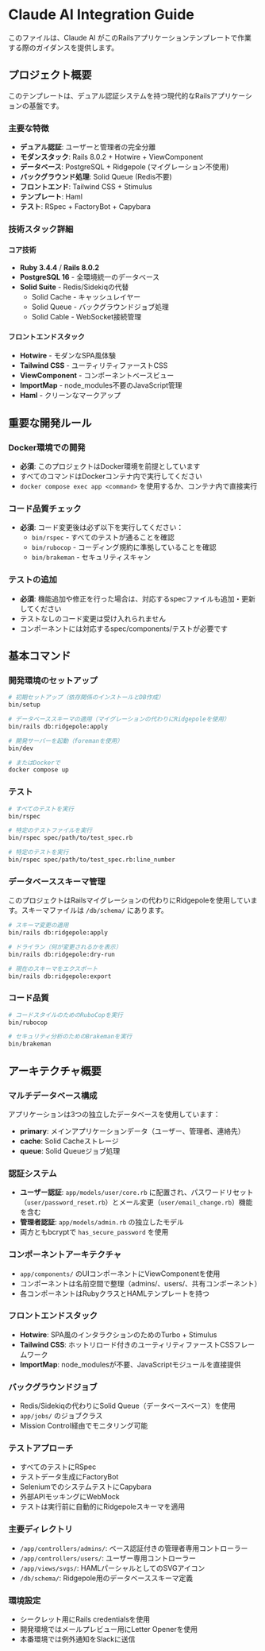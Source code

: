 # Claude AI Integration Guide

このファイルは、Claude AI がこのRailsアプリケーションテンプレートで作業する際のガイダンスを提供します。

## プロジェクト概要

このテンプレートは、デュアル認証システムを持つ現代的なRailsアプリケーションの基盤です。

### 主要な特徴

- **デュアル認証**: ユーザーと管理者の完全分離
- **モダンスタック**: Rails 8.0.2 + Hotwire + ViewComponent
- **データベース**: PostgreSQL + Ridgepole (マイグレーション不使用)
- **バックグラウンド処理**: Solid Queue (Redis不要)
- **フロントエンド**: Tailwind CSS + Stimulus
- **テンプレート**: Haml
- **テスト**: RSpec + FactoryBot + Capybara

### 技術スタック詳細

#### コア技術

- **Ruby 3.4.4** / **Rails 8.0.2**
- **PostgreSQL 16** - 全環境統一のデータベース
- **Solid Suite** - Redis/Sidekiqの代替
  - Solid Cache - キャッシュレイヤー
  - Solid Queue - バックグラウンドジョブ処理
  - Solid Cable - WebSocket接続管理

#### フロントエンドスタック

- **Hotwire** - モダンなSPA風体験
- **Tailwind CSS** - ユーティリティファーストCSS
- **ViewComponent** - コンポーネントベースビュー
- **ImportMap** - node_modules不要のJavaScript管理
- **Haml** - クリーンなマークアップ

## 重要な開発ルール

### Docker環境での開発

- **必須**: このプロジェクトはDocker環境を前提としています
- すべてのコマンドはDockerコンテナ内で実行してください
- `docker compose exec app <command>` を使用するか、コンテナ内で直接実行

### コード品質チェック

- **必須**: コード変更後は必ず以下を実行してください：
  - `bin/rspec` - すべてのテストが通ることを確認
  - `bin/rubocop` - コーディング規約に準拠していることを確認
  - `bin/brakeman` - セキュリティスキャン

### テストの追加

- **必須**: 機能追加や修正を行った場合は、対応するspecファイルも追加・更新してください
- テストなしのコード変更は受け入れられません
- コンポーネントには対応するspec/components/テストが必要です

## 基本コマンド

### 開発環境のセットアップ

```bash
# 初期セットアップ（依存関係のインストールとDB作成）
bin/setup

# データベーススキーマの適用（マイグレーションの代わりにRidgepoleを使用）
bin/rails db:ridgepole:apply

# 開発サーバーを起動（foremanを使用）
bin/dev

# またはDockerで
docker compose up
```

### テスト

```bash
# すべてのテストを実行
bin/rspec

# 特定のテストファイルを実行
bin/rspec spec/path/to/test_spec.rb

# 特定のテストを実行
bin/rspec spec/path/to/test_spec.rb:line_number
```

### データベーススキーマ管理

このプロジェクトはRailsマイグレーションの代わりにRidgepoleを使用しています。スキーマファイルは `/db/schema/` にあります。

```bash
# スキーマ変更の適用
bin/rails db:ridgepole:apply

# ドライラン（何が変更されるかを表示）
bin/rails db:ridgepole:dry-run

# 現在のスキーマをエクスポート
bin/rails db:ridgepole:export
```

### コード品質

```bash
# コードスタイルのためのRuboCopを実行
bin/rubocop

# セキュリティ分析のためのBrakemanを実行
bin/brakeman
```

## アーキテクチャ概要

### マルチデータベース構成

アプリケーションは3つの独立したデータベースを使用しています：

- **primary**: メインアプリケーションデータ（ユーザー、管理者、連絡先）
- **cache**: Solid Cacheストレージ
- **queue**: Solid Queueジョブ処理

### 認証システム

- **ユーザー認証**: `app/models/user/core.rb` に配置され、パスワードリセット（`user/password_reset.rb`）とメール変更（`user/email_change.rb`）機能を含む
- **管理者認証**: `app/models/admin.rb` の独立したモデル
- 両方ともbcryptで `has_secure_password` を使用

### コンポーネントアーキテクチャ

- `app/components/` のUIコンポーネントにViewComponentを使用
- コンポーネントは名前空間で整理（admins/、users/、共有コンポーネント）
- 各コンポーネントはRubyクラスとHAMLテンプレートを持つ

### フロントエンドスタック

- **Hotwire**: SPA風のインタラクションのためのTurbo + Stimulus
- **Tailwind CSS**: ホットリロード付きのユーティリティファーストCSSフレームワーク
- **ImportMap**: node_modulesが不要、JavaScriptモジュールを直接提供

### バックグラウンドジョブ

- Redis/Sidekiqの代わりにSolid Queue（データベースベース）を使用
- `app/jobs/` のジョブクラス
- Mission Control経由でモニタリング可能

### テストアプローチ

- すべてのテストにRSpec
- テストデータ生成にFactoryBot
- SeleniumでのシステムテストにCapybara
- 外部APIモッキングにWebMock
- テストは実行前に自動的にRidgepoleスキーマを適用

### 主要ディレクトリ

- `/app/controllers/admins/`: ベース認証付きの管理者専用コントローラー
- `/app/controllers/users/`: ユーザー専用コントローラー
- `/app/views/svgs/`: HAMLパーシャルとしてのSVGアイコン
- `/db/schema/`: Ridgepole用のデータベーススキーマ定義

### 環境設定

- シークレット用にRails credentialsを使用
- 開発環境ではメールプレビュー用にLetter Openerを使用
- 本番環境では例外通知をSlackに送信
